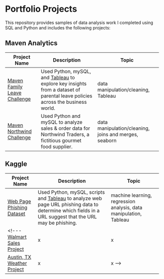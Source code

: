 # Portfolio Projects
This repository provides samples of data analysis work I completed using SQL and Python and includes the following projects:

## Maven Analytics
Project Name  | Description   |  Topic
------------- | ------------- | ------------------
[Maven Family Leave Challenge](https://github.com/lnunag/DataAnalysis/tree/master/Parental%20Leave%20Policies)  | Used Python, mySQL, and [Tableau](https://public.tableau.com/views/ParentalLeavePolicies_16910255483780/Dashboard1?:language=en-US&:sid=&:redirect=auth&:display_count=n&:origin=viz_share_link) to explore key insights from a dataset of parental leave policies across the business world. | data manipulation/cleaning, Tableau
[Maven Northwind Challenge](https://github.com/lnunag/DataAnalysis/tree/master/Northwind%20Traders)  | Used Python and mySQL to analyze sales & order data for Northwind Traders, a fictitious gourmet food supplier. | data manipulation/cleaning, joins and merges, seaborn

## Kaggle
Project Name  | Description   |  Topic
------------- | ------------- | ------------------
[Web Page Phishing Dataset](https://github.com/lnunag/DataAnalysis/tree/master/Web%20Page%20Phishing)  | Used Python, mySQL, scripts and [Tableau](https://public.tableau.com/views/WPP_17274392817810/Dashboard1?:language=en-US&:sid=&:redirect=auth&:display_count=n&:origin=viz_share_link) to analyze web page URL phishing data to determine which fields in a URL suggest that the URL may be phishing. | machine learning, regression analysis, data manipulation, Tableau
<!--- [Walmart Sales Project]()  | x | x
[Austin, TX Weather Project]()  | x | x -->
